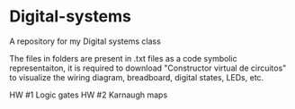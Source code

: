 # Digital-systems
A repository for my Digital systems class

The files in folders are present in .txt files as a code symbolic representaiton, it is required to download "Constructor virtual de circuitos" to visualize the wiring diagram, breadboard, digital states, LEDs, etc.

HW #1 Logic gates
HW #2 Karnaugh maps

